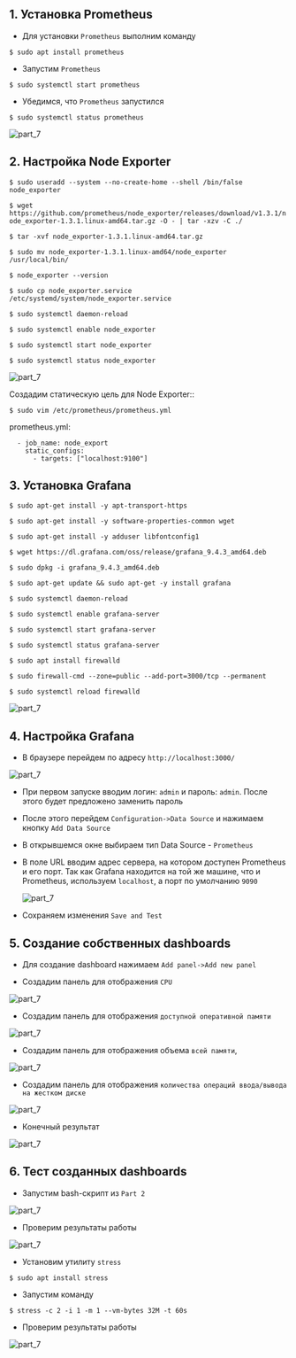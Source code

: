 ## 1. Установка Prometheus

* Для установки `Prometheus` выполним команду

`$ sudo apt install prometheus`
    
* Запустим `Prometheus`
   
`$ sudo systemctl start prometheus`

* Убедимся, что `Prometheus` запустился

`$ sudo systemctl status prometheus`

![part_7](./Images/1.png)

## 2. Настройка Node Exporter

`$ sudo useradd --system --no-create-home --shell /bin/false node_exporter`

`$ wget https://github.com/prometheus/node_exporter/releases/download/v1.3.1/node_exporter-1.3.1.linux-amd64.tar.gz -O - | tar -xzv -C ./`

`$ tar -xvf node_exporter-1.3.1.linux-amd64.tar.gz`

`$ sudo mv node_exporter-1.3.1.linux-amd64/node_exporter /usr/local/bin/`

`$ node_exporter --version`

`$ sudo cp node_exporter.service /etc/systemd/system/node_exporter.service`

`$ sudo systemctl daemon-reload`

`$ sudo systemctl enable node_exporter`

`$ sudo systemctl start node_exporter`

`$ sudo systemctl status node_exporter`

![part_7](./Images/3.png)

Создадим статическую цель для Node Exporter::

`$ sudo vim /etc/prometheus/prometheus.yml`

prometheus.yml:

```
  - job_name: node_export
    static_configs:
      - targets: ["localhost:9100"]
```


## 3. Установка Grafana 

`$ sudo apt-get install -y apt-transport-https`

`$ sudo apt-get install -y software-properties-common wget`

`$ sudo apt-get install -y adduser libfontconfig1`

`$ wget https://dl.grafana.com/oss/release/grafana_9.4.3_amd64.deb`

`$ sudo dpkg -i grafana_9.4.3_amd64.deb`

`$ sudo apt-get update && sudo apt-get -y install grafana`

`$ sudo systemctl daemon-reload`

`$ sudo systemctl enable grafana-server`

`$ sudo systemctl start grafana-server`

`$ sudo systemctl status grafana-server`

`$ sudo apt install firewalld`

`$ sudo firewall-cmd --zone=public --add-port=3000/tcp --permanent`

`$ sudo systemctl reload firewalld`   

![part_7](./Images/4.png)

## 4. Настройка Grafana

* В браузере перейдем по адресу `http://localhost:3000/` 

 ![part_7](./Images/5.png)

* При первом запуске вводим логин: `admin` и пароль: `admin`. После этого будет предложено заменить пароль

* После этого перейдем `Configuration->Data Source` и нажимаем кнопку `Add Data Source`

* В открывшемся окне выбираем тип Data Source - `Prometheus`

* В поле URL вводим адрес сервера, на котором доступен Prometheus и его порт. Так как Grafana находится на той же машине, что и Prometheus, используем `localhost`, а порт по умолчанию `9090`

   ![part_7](./Images/6.png)

* Сохраняем изменения `Save and Test`

## 5. Создание собственных dashboards

* Для создание dashboard нажимаем `Add panel->Add new panel`

* Создадим панель для отображения `CPU`

![part_7](./Images/13.png)

* Создaдим панель для отображения `доступной оперативной памяти`

![part_7](./Images/15.png)
    
* Создадим панель для отображения объема `всей памяти`, 

![part_7](./Images/14.png)

* Создадим панель для отображения `количества операций ввода/вывода на жестком диске`

![part_7](./Images/16.png)

* Конечный результат

![part_7](./Images/8.png)

## 6. Тест созданных dashboards

* Запустим bash-скрипт из `Part 2`

![part_7](./Images/10.png)

* Проверим результаты работы

![part_7](./Images/11.png)

* Установим утилиту `stress`

`$ sudo apt install stress`

* Запустим команду
   
`$ stress -c 2 -i 1 -m 1 --vm-bytes 32M -t 60s`
   
* Проверим результаты работы

![part_7](./Images/12.png)
